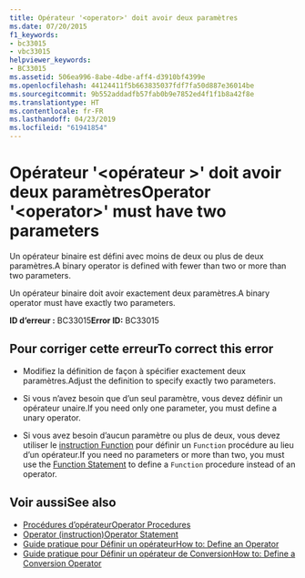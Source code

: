 ```yaml
---
title: Opérateur '<operator>' doit avoir deux paramètres
ms.date: 07/20/2015
f1_keywords:
- bc33015
- vbc33015
helpviewer_keywords:
- BC33015
ms.assetid: 506ea996-8abe-4dbe-aff4-d3910bf4399e
ms.openlocfilehash: 44124411f5b663835037fdf7fa50d887e36014be
ms.sourcegitcommit: 9b552addadfb57fab0b9e7852ed4f1f1b8a42f8e
ms.translationtype: HT
ms.contentlocale: fr-FR
ms.lasthandoff: 04/23/2019
ms.locfileid: "61941854"
---
```

# <a name="operator-operator-must-have-two-parameters"></a><span data-ttu-id="aa06a-102">Opérateur '\<opérateur >' doit avoir deux paramètres</span><span class="sxs-lookup"><span data-stu-id="aa06a-102">Operator '\<operator>' must have two parameters</span></span>
<span data-ttu-id="aa06a-103">Un opérateur binaire est défini avec moins de deux ou plus de deux paramètres.</span><span class="sxs-lookup"><span data-stu-id="aa06a-103">A binary operator is defined with fewer than two or more than two parameters.</span></span>  
  
 <span data-ttu-id="aa06a-104">Un opérateur binaire doit avoir exactement deux paramètres.</span><span class="sxs-lookup"><span data-stu-id="aa06a-104">A binary operator must have exactly two parameters.</span></span>  
  
 <span data-ttu-id="aa06a-105">**ID d’erreur :** BC33015</span><span class="sxs-lookup"><span data-stu-id="aa06a-105">**Error ID:** BC33015</span></span>  
  
## <a name="to-correct-this-error"></a><span data-ttu-id="aa06a-106">Pour corriger cette erreur</span><span class="sxs-lookup"><span data-stu-id="aa06a-106">To correct this error</span></span>  
  
- <span data-ttu-id="aa06a-107">Modifiez la définition de façon à spécifier exactement deux paramètres.</span><span class="sxs-lookup"><span data-stu-id="aa06a-107">Adjust the definition to specify exactly two parameters.</span></span>  
  
- <span data-ttu-id="aa06a-108">Si vous n’avez besoin que d’un seul paramètre, vous devez définir un opérateur unaire.</span><span class="sxs-lookup"><span data-stu-id="aa06a-108">If you need only one parameter, you must define a unary operator.</span></span>  
  
- <span data-ttu-id="aa06a-109">Si vous avez besoin d’aucun paramètre ou plus de deux, vous devez utiliser le [instruction Function](../../visual-basic/language-reference/statements/function-statement.md) pour définir un `Function` procédure au lieu d’un opérateur.</span><span class="sxs-lookup"><span data-stu-id="aa06a-109">If you need no parameters or more than two, you must use the [Function Statement](../../visual-basic/language-reference/statements/function-statement.md) to define a `Function` procedure instead of an operator.</span></span>  
  
## <a name="see-also"></a><span data-ttu-id="aa06a-110">Voir aussi</span><span class="sxs-lookup"><span data-stu-id="aa06a-110">See also</span></span>

- [<span data-ttu-id="aa06a-111">Procédures d’opérateur</span><span class="sxs-lookup"><span data-stu-id="aa06a-111">Operator Procedures</span></span>](../../visual-basic/programming-guide/language-features/procedures/operator-procedures.md)
- [<span data-ttu-id="aa06a-112">Operator (instruction)</span><span class="sxs-lookup"><span data-stu-id="aa06a-112">Operator Statement</span></span>](../../visual-basic/language-reference/statements/operator-statement.md)
- [<span data-ttu-id="aa06a-113">Guide pratique pour Définir un opérateur</span><span class="sxs-lookup"><span data-stu-id="aa06a-113">How to: Define an Operator</span></span>](../../visual-basic/programming-guide/language-features/procedures/how-to-define-an-operator.md)
- [<span data-ttu-id="aa06a-114">Guide pratique pour Définir un opérateur de Conversion</span><span class="sxs-lookup"><span data-stu-id="aa06a-114">How to: Define a Conversion Operator</span></span>](../../visual-basic/programming-guide/language-features/procedures/how-to-define-a-conversion-operator.md)
